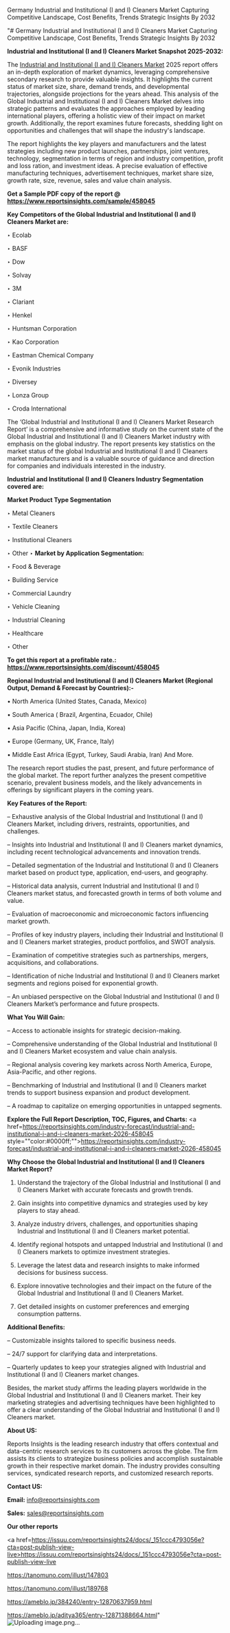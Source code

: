 Germany Industrial and Institutional (I and I) Cleaners Market Capturing Competitive Landscape, Cost Benefits, Trends Strategic Insights By 2032

"# Germany Industrial and Institutional (I and I) Cleaners Market Capturing Competitive Landscape, Cost Benefits, Trends Strategic Insights By 2032

<strong>Industrial and Institutional (I and I) Cleaners Market Snapshot 2025-2032:</strong>

The <a href=https://www.reportsinsights.com/sample/458045>Industrial and Institutional (I and I) Cleaners Market</a> 2025 report offers an in-depth exploration of market dynamics, leveraging comprehensive secondary research to provide valuable insights. It highlights the current status of market size, share, demand trends, and developmental trajectories, alongside projections for the years ahead. This analysis of the Global Industrial and Institutional (I and I) Cleaners Market delves into strategic patterns and evaluates the approaches employed by leading international players, offering a holistic view of their impact on market growth. Additionally, the report examines future forecasts, shedding light on opportunities and challenges that will shape the industry's landscape.

The report highlights the key players and manufacturers and the latest strategies including new product launches, partnerships, joint ventures, technology, segmentation in terms of region and industry competition, profit and loss ration, and investment ideas. A precise evaluation of effective manufacturing techniques, advertisement techniques, market share size, growth rate, size, revenue, sales and value chain analysis.

<strong>Get a Sample PDF copy of the report @ <a href=https://www.reportsinsights.com/sample/458045 style=color:#0000ff;>https://www.reportsinsights.com/sample/458045</a></strong>

<strong>Key Competitors of the Global Industrial and Institutional (I and I) Cleaners Market are:</strong>

‣ Ecolab

‣ BASF

‣ Dow

‣ Solvay

‣ 3M

‣ Clariant

‣ Henkel

‣ Huntsman Corporation

‣ Kao Corporation

‣ Eastman Chemical Company

‣ Evonik Industries

‣ Diversey

‣ Lonza Group

‣ Croda International

The ‘Global Industrial and Institutional (I and I) Cleaners Market Research Report’ is a comprehensive and informative study on the current state of the Global Industrial and Institutional (I and I) Cleaners Market industry with emphasis on the global industry. The report presents key statistics on the market status of the global Industrial and Institutional (I and I) Cleaners market manufacturers and is a valuable source of guidance and direction for companies and individuals interested in the industry.

<strong>Industrial and Institutional (I and I) Cleaners Industry Segmentation covered are:</strong>

<strong>Market Product Type Segmentation</strong>

‣ Metal Cleaners

‣ Textile Cleaners

‣ Institutional Cleaners

‣ Other
‣ 
<strong>Market by Application Segmentation:</strong>

‣ Food & Beverage

‣ Building Service

‣ Commercial Laundry

‣ Vehicle Cleaning

‣ Industrial Cleaning

‣ Healthcare

‣ Other

<strong>To get this report at a profitable rate.: <a href=https://www.reportsinsights.com/discount/458045 style=color:#0000ff;>https://www.reportsinsights.com/discount/458045</a></strong>

<strong>Regional Industrial and Institutional (I and I) Cleaners Market (Regional Output, Demand &amp; Forecast by Countries):-</strong>

• North America (United States, Canada, Mexico)

• South America ( Brazil, Argentina, Ecuador, Chile)

• Asia Pacific (China, Japan, India, Korea)

• Europe (Germany, UK, France, Italy)

• Middle East Africa (Egypt, Turkey, Saudi Arabia, Iran) And More.

The research report studies the past, present, and future performance of the global market. The report further analyzes the present competitive scenario, prevalent business models, and the likely advancements in offerings by significant players in the coming years.

<strong>Key Features of the Report:</strong>

– Exhaustive analysis of the Global Industrial and Institutional (I and I) Cleaners Market, including drivers, restraints, opportunities, and challenges.

– Insights into Industrial and Institutional (I and I) Cleaners market dynamics, including recent technological advancements and innovation trends.

– Detailed segmentation of the Industrial and Institutional (I and I) Cleaners market based on product type, application, end-users, and geography.

– Historical data analysis, current Industrial and Institutional (I and I) Cleaners market status, and forecasted growth in terms of both volume and value.

– Evaluation of macroeconomic and microeconomic factors influencing market growth.

– Profiles of key industry players, including their Industrial and Institutional (I and I) Cleaners market strategies, product portfolios, and SWOT analysis.

– Examination of competitive strategies such as partnerships, mergers, acquisitions, and collaborations.

– Identification of niche Industrial and Institutional (I and I) Cleaners market segments and regions poised for exponential growth.

– An unbiased perspective on the Global Industrial and Institutional (I and I) Cleaners Market’s performance and future prospects.

<strong>What You Will Gain:</strong>

– Access to actionable insights for strategic decision-making.

– Comprehensive understanding of the Global Industrial and Institutional (I and I) Cleaners Market ecosystem and value chain analysis.

– Regional analysis covering key markets across North America, Europe, Asia-Pacific, and other regions.

– Benchmarking of Industrial and Institutional (I and I) Cleaners market trends to support business expansion and product development.

– A roadmap to capitalize on emerging opportunities in untapped segments.

<strong>Explore the Full Report Description, TOC, Figures, and Charts:</strong>
<a href=https://reportsinsights.com/industry-forecast/industrial-and-institutional-i-and-i-cleaners-market-2026-458045 style=""color:#0000ff;"">https://reportsinsights.com/industry-forecast/industrial-and-institutional-i-and-i-cleaners-market-2026-458045</a>

<strong>Why Choose the Global Industrial and Institutional (I and I) Cleaners Market Report?</strong>

1. Understand the trajectory of the Global Industrial and Institutional (I and I) Cleaners Market with accurate forecasts and growth trends.

2. Gain insights into competitive dynamics and strategies used by key players to stay ahead.

3. Analyze industry drivers, challenges, and opportunities shaping Industrial and Institutional (I and I) Cleaners market potential.

4. Identify regional hotspots and untapped Industrial and Institutional (I and I) Cleaners markets to optimize investment strategies.

5. Leverage the latest data and research insights to make informed decisions for business success.

6. Explore innovative technologies and their impact on the future of the Global Industrial and Institutional (I and I) Cleaners Market.

7. Get detailed insights on customer preferences and emerging consumption patterns.

<strong>Additional Benefits:</strong>

– Customizable insights tailored to specific business needs.

– 24/7 support for clarifying data and interpretations.

– Quarterly updates to keep your strategies aligned with Industrial and Institutional (I and I) Cleaners market changes.

Besides, the market study affirms the leading players worldwide in the Global Industrial and Institutional (I and I) Cleaners market. Their key marketing strategies and advertising techniques have been highlighted to offer a clear understanding of the Global Industrial and Institutional (I and I) Cleaners market.

<strong><strong>About US</strong>:</strong>

Reports Insights is the leading research industry that offers contextual and data-centric research services to its customers across the globe. The firm assists its clients to strategize business policies and accomplish sustainable growth in their respective market domain. The industry provides consulting services, syndicated research reports, and customized research reports.

<strong>Contact US:</strong>

<p class=><b>Email:</b> <a href=mailto:info@reportsinsights.com>info@reportsinsights.com</a></p>
<p class=><b>Sales:</b> <a href=mailto:sales@reportsinsights.com>sales@reportsinsights.com</a></p>

<strong>Our other reports</strong>

<a href=https://issuu.com/reportsinsights24/docs/_151ccc4793056e?cta=post-publish-view-live>https://issuu.com/reportsinsights24/docs/_151ccc4793056e?cta=post-publish-view-live</a>

<a href=https://tanomuno.com/illust/147803>https://tanomuno.com/illust/147803</a>

<a href=https://tanomuno.com/illust/189768>https://tanomuno.com/illust/189768</a>

<a href=https://ameblo.jp/384240/entry-12870637959.html>https://ameblo.jp/384240/entry-12870637959.html</a>

<a href=https://ameblo.jp/aditya365/entry-12871388664.html>https://ameblo.jp/aditya365/entry-12871388664.html</a>"
![Uploading image.png…]()
